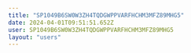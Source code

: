 ```yaml
---
title: "SP1049B6SW0W3ZH4TQDGWPPVARFHCHM3MFZ89MHG5"
date: 2024-04-01T09:51:51.652Z
user: SP1049B6SW0W3ZH4TQDGWPPVARFHCHM3MFZ89MHG5
layout: "users"
---
```

    